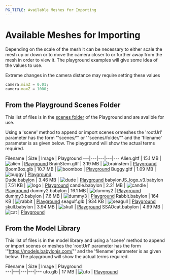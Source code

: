 ```yaml
---
PG_TITLE: Available Meshes for Importing
---
```


# Available Meshes for Importing

Depending on the scale of the mesh it can be necessary to either scale the mesh up or down or to move the camera closer to or further away from the mesh in order to view it. The playground examples will give some idea of the values to use.

Extreme changes in the camera distance may require setting these values

```javascript
camera.minZ = 0.01;
camera.maxZ = 1000;
```

## From the Playground Scenes Folder

This list of files is in the [scenes folder](https://github.com/BabylonJS/Babylon.js/tree/master/Playground/scenes) of the Playground and are availble for use. 

Using a 'scene' method to append or import scenes ormeshes the 'rootUrl' parameter has the form '"scenes/"' or '"scenes/folder/"' and the 'filename' parameter is as given below. The playground will show the actual terms required.


Filename | Size | Image | Playground 
---|---|---|---|---
Alien.gltf | 15.1 MB | ![alien](/img/resources/meshes/alien.png) | [Playground](https://www.babylonjs-playground.com/#8IMNBM) 
BrainStem.gltf | 3.19 MB | ![brainstem](/img/resources/meshes/brainstem.png) | [Playground](https://www.babylonjs-playground.com/#J62R3F) 
BoomBox.glb | 10.7 MB | ![boombox](/img/resources/meshes/boombox.png) | [Playground](https://www.babylonjs-playground.com/#QCU8DJ) 
Buggy.gltf | 1.09 MB | ![buggy](/img/resources/meshes/buggy.png) | [Playground](https://www.babylonjs-playground.com/#K7TJIG)  
Dude.babylon | 3.46 MB | ![dude](/img/resources/meshes/dude.png) | [Playground](https://www.babylonjs-playground.com/#WLDCUC) 
babylonJS_logo_v3.babylon | 7.51 KB | ![logo](/img/resources/meshes/logo.png) | [Playground](https://www.babylonjs-playground.com/#17LHMG)
candle.babylon | 2.21 MB | ![candle](/img/resources/meshes/candle.png) | [Playground](https://www.babylonjs-playground.com/#TSCJPP)
dummy2.babylon | 16.1 MB | ![dummy2](/img/resources/meshes/dummy2.png) | [Playground](https://www.babylonjs-playground.com/#TBK09I)
dummy3.babylon | 7.6 MB | ![dummy3](/img/resources/meshes/dummy2.png) | [Playground](https://www.babylonjs-playground.com/#C38BUD)
Rabbit.babylon | 164 KB | ![rabbit](/img/resources/meshes/rabbit.png) | [Playground](https://www.babylonjs-playground.com/#NMU4ZM)
seagulf.glb | 934 KB | ![seagull](/img/resources/meshes/seagull.png) | [Playground](https://www.babylonjs-playground.com/#8LFTCH)  
skull.babylon | 3.94 MB | ![skull](/img/resources/meshes/skull.png) | [Playground](https://www.babylonjs-playground.com/#VV935G)
SSAOcat.babylon | 4.69 MB | ![cat](/img/resources/meshes/cat.png) | [Playground](https://www.babylonjs-playground.com/#LCUPCU)

## From the Model Library

This list of files is in the model library and using a 'scene' method to append or import scenes or meshes the 'rootUrl' parameter has the form '"https://models.babylonjs.com/"' and the 'filename' parameter is as given below. The playground will show the actual terms required.

Filename | Size | Image | Playground  
---|---|---|---|---
ufo.glb | 17 MB | ![ufo](/img/resources/meshes/ufo.png) | [Playground](https://www.babylonjs-playground.com/#058SEW) 